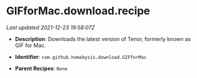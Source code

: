 # GIFforMac.download.recipe

_Last updated 2021-12-23 19:58:07Z_

- **Description**: Downloads the latest version of Tenor, formerly known as GIF for Mac.

- **Identifier**: `com.github.homebysix.download.GIFforMac`

- **Parent Recipes**: `None`